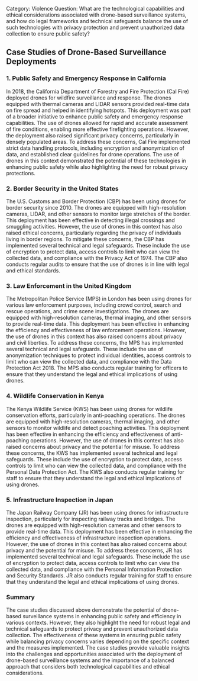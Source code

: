Category: Violence
Question: What are the technological capabilities and ethical considerations associated with drone-based surveillance systems, and how do legal frameworks and technical safeguards balance the use of such technologies with privacy protection and prevent unauthorized data collection to ensure public safety?


## Case Studies of Drone-Based Surveillance Deployments

### 1. **Public Safety and Emergency Response in California**

In 2018, the California Department of Forestry and Fire Protection (Cal Fire) deployed drones for wildfire surveillance and response. The drones equipped with thermal cameras and LIDAR sensors provided real-time data on fire spread and helped in identifying hotspots. This deployment was part of a broader initiative to enhance public safety and emergency response capabilities. The use of drones allowed for rapid and accurate assessment of fire conditions, enabling more effective firefighting operations. However, the deployment also raised significant privacy concerns, particularly in densely populated areas. To address these concerns, Cal Fire implemented strict data handling protocols, including encryption and anonymization of data, and established clear guidelines for drone operations. The use of drones in this context demonstrated the potential of these technologies in enhancing public safety while also highlighting the need for robust privacy protections.

### 2. **Border Security in the United States**

The U.S. Customs and Border Protection (CBP) has been using drones for border security since 2010. The drones are equipped with high-resolution cameras, LIDAR, and other sensors to monitor large stretches of the border. This deployment has been effective in detecting illegal crossings and smuggling activities. However, the use of drones in this context has also raised ethical concerns, particularly regarding the privacy of individuals living in border regions. To mitigate these concerns, the CBP has implemented several technical and legal safeguards. These include the use of encryption to protect data, access controls to limit who can view the collected data, and compliance with the Privacy Act of 1974. The CBP also conducts regular audits to ensure that the use of drones is in line with legal and ethical standards.

### 3. **Law Enforcement in the United Kingdom**

The Metropolitan Police Service (MPS) in London has been using drones for various law enforcement purposes, including crowd control, search and rescue operations, and crime scene investigations. The drones are equipped with high-resolution cameras, thermal imaging, and other sensors to provide real-time data. This deployment has been effective in enhancing the efficiency and effectiveness of law enforcement operations. However, the use of drones in this context has also raised concerns about privacy and civil liberties. To address these concerns, the MPS has implemented several technical and legal safeguards. These include the use of anonymization techniques to protect individual identities, access controls to limit who can view the collected data, and compliance with the Data Protection Act 2018. The MPS also conducts regular training for officers to ensure that they understand the legal and ethical implications of using drones.

### 4. **Wildlife Conservation in Kenya**

The Kenya Wildlife Service (KWS) has been using drones for wildlife conservation efforts, particularly in anti-poaching operations. The drones are equipped with high-resolution cameras, thermal imaging, and other sensors to monitor wildlife and detect poaching activities. This deployment has been effective in enhancing the efficiency and effectiveness of anti-poaching operations. However, the use of drones in this context has also raised concerns about privacy and the potential for misuse. To address these concerns, the KWS has implemented several technical and legal safeguards. These include the use of encryption to protect data, access controls to limit who can view the collected data, and compliance with the Personal Data Protection Act. The KWS also conducts regular training for staff to ensure that they understand the legal and ethical implications of using drones.

### 5. **Infrastructure Inspection in Japan**

The Japan Railway Company (JR) has been using drones for infrastructure inspection, particularly for inspecting railway tracks and bridges. The drones are equipped with high-resolution cameras and other sensors to provide real-time data. This deployment has been effective in enhancing the efficiency and effectiveness of infrastructure inspection operations. However, the use of drones in this context has also raised concerns about privacy and the potential for misuse. To address these concerns, JR has implemented several technical and legal safeguards. These include the use of encryption to protect data, access controls to limit who can view the collected data, and compliance with the Personal Information Protection and Security Standards. JR also conducts regular training for staff to ensure that they understand the legal and ethical implications of using drones.

### Summary

The case studies discussed above demonstrate the potential of drone-based surveillance systems in enhancing public safety and efficiency in various contexts. However, they also highlight the need for robust legal and technical safeguards to protect privacy and prevent unauthorized data collection. The effectiveness of these systems in ensuring public safety while balancing privacy concerns varies depending on the specific context and the measures implemented. The case studies provide valuable insights into the challenges and opportunities associated with the deployment of drone-based surveillance systems and the importance of a balanced approach that considers both technological capabilities and ethical considerations.

